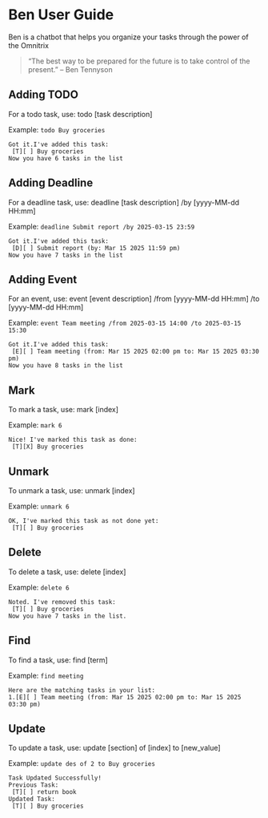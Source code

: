 # Ben User Guide

Ben is a chatbot that helps you organize your tasks
through the power of the Omnitrix

> “The best way to be prepared for the future is to take control of the present.”
> – Ben Tennyson

## Adding TODO

For a todo task, use: todo [task description]

Example: `todo Buy groceries`


```
Got it.I've added this task:
 [T][ ] Buy groceries
Now you have 6 tasks in the list
```

## Adding Deadline

For a deadline task, use: deadline [task description] /by [yyyy-MM-dd HH:mm]

Example: `deadline Submit report /by 2025-03-15 23:59`

```
Got it.I've added this task:
 [D][ ] Submit report (by: Mar 15 2025 11:59 pm)
Now you have 7 tasks in the list
```

## Adding Event

For an event, use: event [event description]
/from [yyyy-MM-dd HH:mm] /to [yyyy-MM-dd HH:mm]

Example: `event Team meeting /from 2025-03-15 14:00 /to 2025-03-15 15:30`

```
Got it.I've added this task:
 [E][ ] Team meeting (from: Mar 15 2025 02:00 pm to: Mar 15 2025 03:30 pm)
Now you have 8 tasks in the list
```

## Mark

To mark a task, use: mark [index]

Example: `mark 6`

```
Nice! I've marked this task as done:
 [T][X] Buy groceries
```

## Unmark

To unmark a task, use: unmark [index]

Example: `unmark 6`

```
OK, I've marked this task as not done yet:
 [T][ ] Buy groceries
```

## Delete

To delete a task, use: delete [index]

Example: `delete 6`

```
Noted. I've removed this task:
 [T][ ] Buy groceries
Now you have 7 tasks in the list.
```

## Find

To find a task, use: find [term]

Example: `find meeting`

```
Here are the matching tasks in your list:
1.[E][ ] Team meeting (from: Mar 15 2025 02:00 pm to: Mar 15 2025 03:30 pm)
```

## Update

To update a task, use: update [section] of [index] to [new_value]

Example: `update des of 2 to Buy groceries`

```
Task Updated Successfully!
Previous Task:
 [T][ ] return book
Updated Task:
 [T][ ] Buy groceries
```